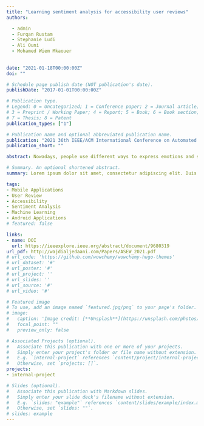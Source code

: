 ```yaml
---
title: "Learning sentiment analysis for accessibility user reviews"
authors:

  - admin
  - Furqan Rustam
  - Stephanie Ludi
  - Ali Ouni
  - Mohamed Wiem Mkaouer
  
  
date: "2021-01-18T00:00:00Z"
doi: ""

# Schedule page publish date (NOT publication's date).
publishDate: "2017-01-01T00:00:00Z"

# Publication type.
# Legend: 0 = Uncategorized; 1 = Conference paper; 2 = Journal article;
# 3 = Preprint / Working Paper; 4 = Report; 5 = Book; 6 = Book section;
# 7 = Thesis; 8 = Patent
publication_types: ["1"]

# Publication name and optional abbreviated publication name.
publication: "2021 36th IEEE/ACM International Conference on Automated Software Engineering Workshops (ASEW)"
publication_short: ""

abstract: Nowadays, people use different ways to express emotions and sentiments such as facial expressions, gestures, speech, and text. With the exponentially growing popularity of mobile applications (apps), accessibility apps have gained importance in recent years as it allows users with specific needs to use an app without many limitations. User reviews provide insightful information that helps for app evolution. Previously, work has been done on analyzing the accessibility in mobile applications using machine learning approaches. However, to the best of our knowledge, there is no work done using sentiment analysis approaches to understand better how users feel about accessibility in mobile apps. To address this gap, we propose a new approach on an accessibility reviews dataset, where we use two sentiment analyzers, i.e., TextBlob and VADER along with Term Frequency—Inverse Document Frequency.

# Summary. An optional shortened abstract.
summary: Lorem ipsum dolor sit amet, consectetur adipiscing elit. Duis posuere tellus ac convallis placerat. Proin tincidunt magna sed ex sollicitudin condimentum.

tags:
- Mobile Applications
- User Review
- Accessibility
- Sentiment Analysis
- Machine Learning
- Android Applications
# featured: false

links:
- name: DOI
  url: https://ieeexplore.ieee.org/abstract/document/9680319
url_pdf: http://wajdialjedaani.com/Papers/ASEW_2021.pdf
# url_code: 'https://github.com/wowchemy/wowchemy-hugo-themes'
# url_dataset: '#'
# url_poster: '#'
# url_project: ''
# url_slides: ''
# url_source: '#'
# url_video: '#'

# Featured image
# To use, add an image named `featured.jpg/png` to your page's folder. 
# image:
#   caption: 'Image credit: [**Unsplash**](https://unsplash.com/photos/s9CC2SKySJM)'
#   focal_point: ""
#   preview_only: false

# Associated Projects (optional).
#   Associate this publication with one or more of your projects.
#   Simply enter your project's folder or file name without extension.
#   E.g. `internal-project` references `content/project/internal-project/index.md`.
#   Otherwise, set `projects: []`.
projects:
- internal-project

# Slides (optional).
#   Associate this publication with Markdown slides.
#   Simply enter your slide deck's filename without extension.
#   E.g. `slides: "example"` references `content/slides/example/index.md`.
#   Otherwise, set `slides: ""`.
# slides: example
---
```


<!-- {{% callout note %}}
Create your slides in Markdown - click the *Slides* button to check out the example.
{{% /callout %}}

Supplementary notes can be added here, including [code, math, and images](https://wowchemy.com/docs/writing-markdown-latex/). -->

